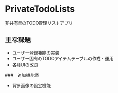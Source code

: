 # PrivateTodoLists
非共有型のTODO管理リストアプリ
## 主な課題
+ ユーザー登録機能の実装
+ ユーザー固有のTODOアイテムテーブルの作成・運用
+ 各種UIの改良

###　追加機能案
+ 背景画像の設定機能
